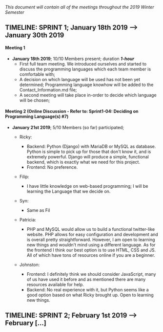 *This document will contain all of the meetings throughout the 2019 Winter Semester*

## TIMELINE: SPRINT 1; January 18th 2019 --> January 30th 2019

#### Meeting 1
- **January 18th 2019**; 10/10 Members present; duration ***1-hour***
   - First full team meeting. We introduced ourselves and started to discuss the programming languages which each team member is comfortable with;
   - A decision on which language will be used has not been yet determined; Programming language knowhow will be added to the Contact_Information.md file;
   - A second meeting will take place in-order to decide which language will be chosen;
   

#### Meeting 2 (Online Discussion - Refer to: Sprint1-04: Deciding on Programming Language(s) #7)
 - **January 21st 2019**; 5/10 Members (so far) participated;
   - Ricky:
     * Backend: Python (Django) with MariaDB or MySQL as database. Python is simple to pick up for those that don't know it, and is extremely powerful. Django will produce a simple, functional backend, which is exactly what we need for this project.
     * Frontend: No preference.
     
   - Filip:
     * I have little knowledge on web-based programming; I will be learning the Language that we decide on.
   
   - Syn:
     * Same as Fil
   
    - Patricia:
      * PHP and MySQL would allow us to build a functional twitter-like website. PHP allows for easy configuration and development and is overall pretty straightforward. However, I am open to learning new things and wouldn't mind using a different language. As for the frontend I think our best option is to use HTML, CSS and JS. All of which have tons of resources online if you are a beginner. 
   
    - Johnston:
      * Frontend: I definitely think we should consider JavaScript, many of us have used it before and as mentioned there are many resources available for help.
      * Backend: No real experience with it, but Python seems like a good option based on what Ricky brought up. Open to learning new things.
   
## TIMELINE: SPRINT 2; February 1st 2019 --> February [...]
